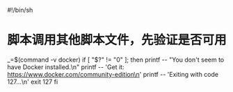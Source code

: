 #!/bin/sh

# 脚本调用其他脚本文件，先验证是否可用
_=$(command -v docker)
if [ "$?" != "0" ]; then
  printf -- "You don\'t seem to have Docker installed.\n"
  printf -- 'Get it: https://www.docker.com/community-edition\n'
  printf -- 'Exiting with code 127...\n'
  exit 127
fi